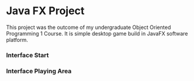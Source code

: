 <!DOCTYPE html>
<html lang="en">
<head>
  <title>Bootstrap Example</title>
  <meta charset="utf-8">
  <meta name="viewport" content="width=device-width, initial-scale=1">
  <link rel="stylesheet" href="https://maxcdn.bootstrapcdn.com/bootstrap/4.4.1/css/bootstrap.min.css">
  <script src="https://ajax.googleapis.com/ajax/libs/jquery/3.4.1/jquery.min.js"></script>
  <script src="https://cdnjs.cloudflare.com/ajax/libs/popper.js/1.16.0/umd/popper.min.js"></script>
  <script src="https://maxcdn.bootstrapcdn.com/bootstrap/4.4.1/js/bootstrap.min.js"></script>
</head>
<body>

<div class="jumbotron text-center">
  <h1>Java FX Project</h1>
  <p>This project was the outcome of my undergraduate Object Oriented Programming 1 Course. It is simple desktop game build
  in JavaFX software platform.
  </p> 
</div>
  
<div class="container pt-10">
  <div class="row">
    <div class="col-sm-6">
      <h3>Interface Start</h3>
    </div>
    <div class="col-sm-6">
      <h3>Interface Playing Area</h3>
    </div>
  </div>
</div>

</body>
</html>
